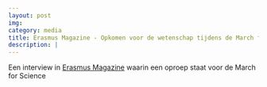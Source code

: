 ```yaml
---
layout: post
img: 
category: media
title: Erasmus Magazine - Opkomen voor de wetenschap tijdens de March for Science
description: |
---
```

  Een interview in [Erasmus Magazine](https://www.erasmusmagazine.nl/2017/03/28/opkomen-voor-de-wetenschap-tijdens-de-march-science/) waarin een oproep staat voor de March for Science
